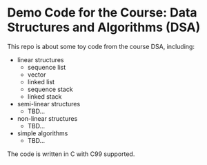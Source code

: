 # Demo Code for the Course: Data Structures and Algorithms (DSA)

This repo is about some toy code from the course DSA, including:

- linear structures
  - sequence list
  - vector
  - linked list
  - sequence stack
  - linked stack
- semi-linear structures
  - TBD...
- non-linear structures
  - TBD...
- simple algorithms
  - TBD...
  
 The code is written in C with C99 supported.
